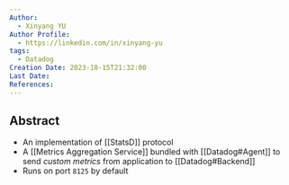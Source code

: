 ```yaml
---
Author:
  - Xinyang YU
Author Profile:
  - https://linkedin.com/in/xinyang-yu
tags:
  - Datadog
Creation Date: 2023-10-15T21:32:00
Last Date: 
References:
---
```

## Abstract
- An implementation of [[StatsD]] protocol
- A [[Metrics Aggregation Service]] bundled with [[Datadog#Agent]] to send *custom metrics* from application to [[Datadog#Backend]]
- Runs on port `8125` by default